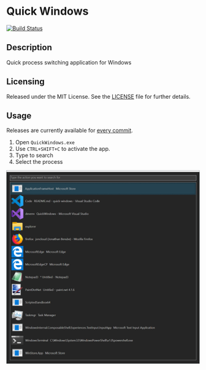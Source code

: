 # Quick Windows
[![Build Status](https://dev.azure.com/joncloud/joncloud-github/_apis/build/status/joncloud.quick-windows?branchName=master)](https://dev.azure.com/joncloud/joncloud-github/_build/latest?definitionId=12&branchName=master)

## Description
Quick process switching application for Windows

## Licensing
Released under the MIT License.  See the [LICENSE][] file for further details.

[license]: LICENSE.md

## Usage
Releases are currently available for [every commit](https://dev.azure.com/joncloud/joncloud-github/_build?definitionId=12&_a=summary).

1. Open `QuickWindows.exe`
2. Use `CTRL+SHIFT+C` to activate the app.
3. Type to search
4. Select the process

![Screenshot](screenshot.png?raw=true "Screenshot")